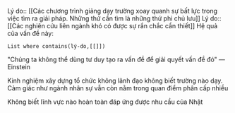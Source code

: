Lý do:: [[Các chương trình giảng dạy trường xoay quanh sự bất lực trong việc tìm ra giải pháp. Những thứ cần tìm là những thứ phi chủ lưu]]
Lý do:: [[Các nghiên cứu liên ngành khó có được sự rắn chắc cần thiết]]
Hệ quả của vấn đề này:
```dataview
List where contains(lý-do,[[]])
```
"Chúng ta không thể dùng tư duy tạo ra vấn đề để giải quyết vấn đề đó" — Einstein

Kinh nghiệm xây dựng tổ chức không lãnh đạo không biết trường nào dạy. Cảm giác như ngành nhân sự vẫn còn nằm trong quan điểm phân cấp nhiều

Không biết lĩnh vực nào hoàn toàn đáp ứng được nhu cầu của Nhật